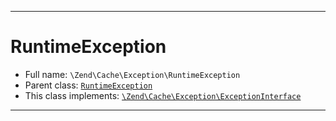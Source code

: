 ***

# RuntimeException

* Full name: `\Zend\Cache\Exception\RuntimeException`
* Parent class: [`RuntimeException`](../../../RuntimeException.md)
* This class implements:
  [`\Zend\Cache\Exception\ExceptionInterface`](./ExceptionInterface.md)

***

